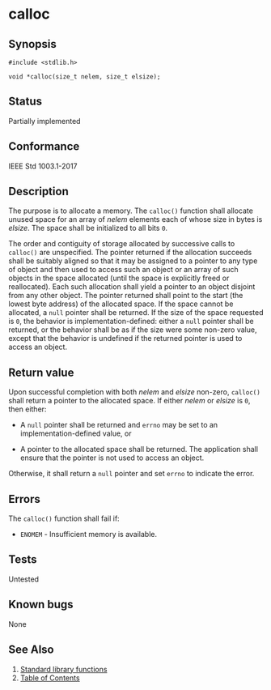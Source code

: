 # calloc

## Synopsis

`#include <stdlib.h>`

`void *calloc(size_t nelem, size_t elsize);`

## Status

Partially implemented

## Conformance

IEEE Std 1003.1-2017

## Description

The purpose is to allocate a memory. The `calloc()` function shall allocate unused space for an array of _nelem_
elements each of whose size in bytes is
_elsize_. The space shall be initialized to all bits `0`.

The order and contiguity of storage allocated by successive calls to `calloc()` are unspecified. The pointer returned if
the allocation succeeds shall be suitably aligned so that it may be assigned to a pointer to any type of object and then
used to access such an object or an array of such objects in the space allocated (until the space is explicitly freed or
reallocated). Each such allocation shall yield a pointer to an object disjoint from any other object. The pointer
returned shall point to the start (the lowest byte address) of the allocated space. If the space cannot be allocated, a
`null` pointer shall be returned. If the size of the space
requested is `0`, the behavior is implementation-defined: either a `null` pointer shall be returned, or the behavior
shall be as if the size were some non-zero value, except that the behavior is undefined if the returned pointer is used
to access an object.

## Return value

Upon successful completion with both _nelem_ and _elsize_ non-zero, `calloc()` shall return a pointer to the allocated
space. If either _nelem_ or _elsize_ is `0`, then either:

* A `null` pointer shall be returned and `errno` may be set to an implementation-defined value, or

* A pointer to the allocated space shall be returned. The application shall ensure that the pointer is not used to
access an object.

Otherwise, it shall return a `null` pointer and set `errno` to indicate the error.

## Errors

The `calloc()` function shall fail if:

* `ENOMEM` - Insufficient memory is available.

## Tests

Untested

## Known bugs

None

## See Also

1. [Standard library functions](../index.md)
2. [Table of Contents](../../../index.md)
